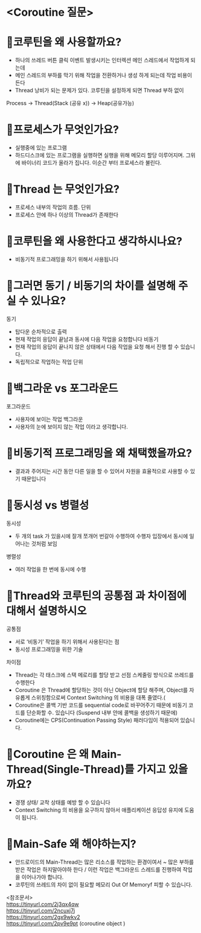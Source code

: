 # <Coroutine 질문>

# 🍎코루틴을 왜 사용할까요?
- 하나의 쓰레드 버튼 클릭 이벤트 발생시키는 인터렉션 메인 스레드에서 작업하게 되는데 
- 메인 스레드의 부하를 막기 위해 작업을 전환하거나 생성 하게 되는데 작업 비용이 든다
- Thread 낭비가 되는 문제가 있다. 코루틴을 설정하게 되면 Thread 부하 없이 

Process -> Thread(Stack (공유 x)) -> Heap(공유가능)

# 🍎프로세스가 무엇인가요?
- 실행중에 있는 프로그램
- 하드디스크에 있는 프로그램을 실행하면 실행을 위해 메모리 할당 이루어지며. 그위에 바이너리 코드가 올라가 집니다. 이순간 부터 프로세스라 불린다.

# 🍎Thread 는 무엇인가요?
- 프로세스 내부의 작업의 흐름. 단위
- 프로세스 안에 하나 이상의 Thread가 존재한다

# 🍎코루틴을 왜 사용한다고 생각하시나요?
- 비동기적 프로그래밍을 하기 위해서 사용됩니다

# 🍎그러면 동기 / 비동기의 차이를 설명해 주실 수 있나요?
동기 
- 탑다운 순차적으로 출력 
- 현재 작업의 응답이  끝남과 동시에 다음 작업을 요청합니다
비동기
- 현재 작업의 응답이 끝나지 않은  상태에서 다음 작업을 요청 해서 진행 할 수 있습니다.
- 독립적으로 작업하는 작업 단위 

# 🍎백그라운 vs 포그라운드
포그라운드
- 사용자에 보이는 작업
백그라운
- 사용자의 눈에 보이지 않는 작업 이라고 생각합니다.

# 🍎비동기적 프로그래밍을 왜 채택했을까요?
- 결과과 주어지는 시간 동안 다른 일을 할 수 있어서 자원을 효율적으로 사용할 수 있기 때문입니다

# 🍎동시성 vs 병렬성
동시성 
- 두 개의 task 가 있을시에  잘개 쪼개어 번갈아 수행하여 수행자 입장에서 동시에 일어나는 것처럼 보임

병렬성
- 여러 작업을 한 번에 동시에 수행 

# 🍎Thread와 코루틴의  공통점 과 차이점에 대해서 설명하시오 
공통점
- 서로 ‘비동기’ 작업을 하기 위해서 사용된다는 점
- 동시성 프로그래밍을 위한 기술

차이점
- Thread는  각 태스크에 스택 메로리를 할당 받고 선점 스케줄링 방식으로 쓰레드를 수행한다
- Coroutine 은 Thread에 할당하는 것이 아닌 Object에 할당 해주며, Object를 자유롭게 스위칭함으로써  Context Switching 의 비용을 대폭 줄였다.(
- Coroutine은 콜백 기반 코드를 sequential code로 바꾸어주기 때문에 비동기 코드를 단순화할 수. 있습니다 (Suspend 내부 안에 콜백을 생성하기 때문에)
- Coroutine에는 CPS(Continuation Passing Style) 패러다임이 적용되어 있습니다. 
 
# 🍎Coroutine 은 왜 Main-Thread(Single-Thread)를 가지고 있을까요?
- 경쟁 상태/ 교착 상태를 예방 할 수 있습니다
- Context Switching 의 비용을 요구하지 않아서 애플리케이션 응답성 유지에 도움이 됩니다.


# 🍎Main-Safe 왜 해야하는지?
-  안드로이드의 Main-Thread는 많은 리소스를 작업하는 환경이여서 ~ 많은 부하를 받은 작업은 하지말아야하 한다 / 이런 작업은 백그라운드 스레드를 진행하여 작업을 이어나가야 합니다.
-  코루틴의 쓰레드의 차이 없이 필요할 메모리 Out Of Memoryf 피할 수 있습니다.


<참조문서><br>
https://tinyurl.com/2j3qx4qw<br>
https://tinyurl.com/2ncuxj7j<br>
https://tinyurl.com/2gx9wkv2<br>
https://tinyurl.com/2pv9e9pt (coroutine object )



